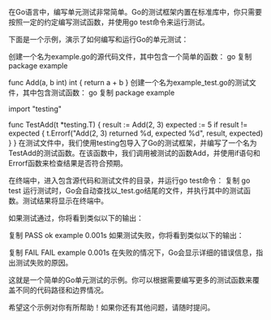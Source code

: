 在Go语言中，编写单元测试非常简单。Go的测试框架内置在标准库中，你只需要按照一定的约定编写测试函数，并使用go test命令来运行测试。

下面是一个示例，演示了如何编写和运行Go的单元测试：

创建一个名为example.go的源代码文件，其中包含一个简单的函数：
go
复制
package example

func Add(a, b int) int {
return a + b
}
创建一个名为example_test.go的测试文件，其中包含测试函数：
go
复制
package example

import "testing"

func TestAdd(t *testing.T) {
result := Add(2, 3)
expected := 5
if result != expected {
t.Errorf("Add(2, 3) returned %d, expected %d", result, expected)
}
}
在测试文件中，我们使用testing包导入了Go的测试框架，并编写了一个名为TestAdd的测试函数。在该函数中，我们调用被测试的函数Add，并使用if语句和Errorf函数来检查结果是否符合预期。

在终端中，进入包含源代码和测试文件的目录，并运行go test命令：
复制
go test
运行测试时，Go会自动查找以_test.go结尾的文件，并执行其中的测试函数。测试结果将显示在终端中。

如果测试通过，你将看到类似以下的输出：

复制
PASS
ok      example     0.001s
如果测试失败，你将看到类似以下的输出：

复制
FAIL
FAIL    example     0.001s
在失败的情况下，Go会显示详细的错误信息，指出测试失败的原因。

这就是一个简单的Go单元测试的示例。你可以根据需要编写更多的测试函数来覆盖不同的代码路径和边界情况。

希望这个示例对你有所帮助！如果你还有其他问题，请随时提问。